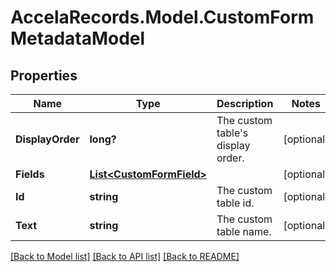# AccelaRecords.Model.CustomFormMetadataModel
## Properties

Name | Type | Description | Notes
------------ | ------------- | ------------- | -------------
**DisplayOrder** | **long?** | The custom table&#39;s display order. | [optional] 
**Fields** | [**List&lt;CustomFormField&gt;**](CustomFormField.md) |  | [optional] 
**Id** | **string** | The custom table id. | [optional] 
**Text** | **string** | The custom table name. | [optional] 

[[Back to Model list]](../README.md#documentation-for-models) [[Back to API list]](../README.md#documentation-for-api-endpoints) [[Back to README]](../README.md)

